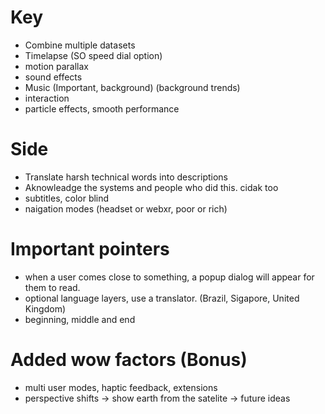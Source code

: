 # Key
- Combine multiple datasets
- Timelapse (SO speed dial option)
- motion parallax
- sound effects
- Music (Important, background) (background trends)
- interaction
- particle effects, smooth performance

# Side
- Translate harsh technical words into descriptions
- Aknowleadge the systems and people who did this. cidak too
- subtitles, color blind
- naigation modes (headset or webxr, poor or rich)

# Important pointers

- when a user comes close to something, a popup dialog will appear for them to read. 
- optional language layers, use a translator. (Brazil, Sigapore, United Kingdom)
- beginning, middle and end


# Added wow factors (Bonus)

- multi user modes, haptic feedback, extensions
- perspective shifts
    -> show earth from the satelite 
    -> future ideas